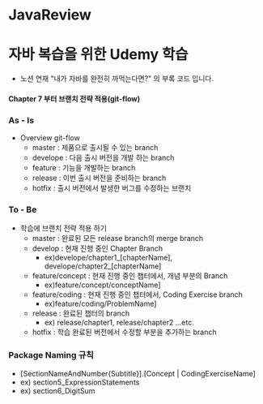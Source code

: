 # JavaReview
# 자바 복습을 위한 Udemy 학습
- 노션 연재 "내가 자바를 완전히 까먹는다면?" 의 부록 코드 입니다.
#### Chapter 7 부터 브랜치 전략 적용(git-flow)
### As - Is
  - Overview git-flow
    - master : 제품으로 출시될 수 있는 branch
    - develope : 다음 출시 버전을 개발 하는 branch
    - feature : 기능을 개발하는 branch
    - release : 이번 출시 버전을 준비하는 branch
    - hotfix : 출시 버전에서 발생한 버그를 수정하는 브랜치
### To - Be
  - 학습에 브랜치 전략 적용 하기
    - master : 완료된 모든 release branch의 merge branch
    - develop : 현재 진행 중인 Chapter Branch
      - ex)develope/chapter1_[chapterName], develope/chapter2_[chapterName]
    - feature/concept : 현재 진행 중인 챕터에서, 개념 부분의 Branch
      - ex)feature/concept/conceptName]
    - feature/coding : 현재 진행 중인 챕터에서, Coding Exercise branch
      - ex)feature/coding/ProblemName]
    - release : 완료된 챕터의 branch 
      - ex) release/chapter1, release/chapter2 ...etc.
    - hotfix : 학습 완료된 버전에서 수정할 부분을 추가하는 branch
### Package Naming 규칙
   - [SectionNameAndNumber{Subtitle}].[Concept | CodingExerciseName]
   - ex) section5_ExpressionStatements
   - ex) section6_DigitSum
